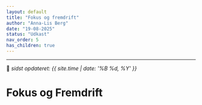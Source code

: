 ```yaml
---
layout: default
title: "Fokus og fremdrift"
author: "Anna-Lis Berg"
date: "19-08-2025"
status: "Udkast" 
nav_order: 5
has_children: true
---
```

---

📆 _sidst opdateret: {{ site.time | date: '%B %d, %Y' }}_

# Fokus og Fremdrift
